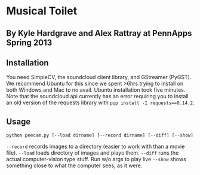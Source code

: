Musical Toilet
==============


By Kyle Hardgrave and Alex Rattray at PennApps Spring 2013
----------------------------------------------------------


Installation
------------

You need SimpleCV, the soundcloud client library, and GStreamer (PyGST). We recommend Ubuntu for this since we spent >6hrs trying to install on both Windows and Mac to no avail. Ubuntu installation took five minutes. Note that the soundcloud api currently has an error requiring you to install an old version of the requests library with `pip install -I requests==0.14.2`. 


Usage
-----

`python peecam.py [--load dirname] [--record dirname] [--diff] [--show]`

`--record` records images to a directory (easier to work with than a movie file). 
`--load` loads directory of images and plays them. 
`--diff` runs the actual computer-vision type stuff. Run w/o args to play live
`--show` shows something close to what the computer sees, as it were. 

